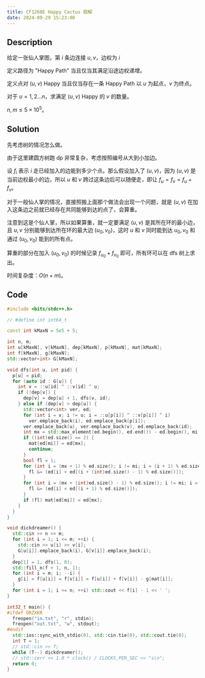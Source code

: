 ```yaml
---
title: CF1268E Happy Cactus 题解
date: 2024-09-29 15:23:00
---
```


## Description

给定一张仙人掌图，第 $i$ 条边连接 $u,v$，边权为 $i$

定义路径为 "Happy Path" 当且仅当其满足沿途边权递增。

定义点对 $(u,v)$ Happy 当且仅当存在一条 Happy Path 以 $u$ 为起点，$v$ 为终点。

对于 $u=1,2...n$，求满足 $(u,v)$ Happy 的 $v$ 的数量。

$n,m\le 5\times 10^5$。

## Solution

先考虑树的情况怎么做。

由于这里建圆方树跑 dp 非常复杂，考虑按照编号从大到小加边。

设 $f_i$ 表示 $i$ 走已经加入的边能到多少个点。那么假设加入了 $(u,v)$，因为 $(u,v)$ 是当前边权最小的边，所以 $u$ 和 $v$ 跨过这条边后可以随便走，即让 $f_u=f_v=f_u+f_v$。

对于一般仙人掌的情况，直接照搬上面那个做法会出现一个问题，就是 $(u,v)$ 在加入这条边之前就已经存在共同能够到达的点了，会算重。

注意到这是个仙人掌，所以如果算重，就一定要满足 $(u,v)$ 是其所在环的最小边，且 $u,v$ 分别能够到达所在环的最大边 $(u_0,v_0)$，这时 $u$ 和 $v$ 同时能到达 $u_0,v_0$ 和通过 $(u_0,v_0)$ 能到的所有点。

算重的部分在加入 $(u_0,v_0)$ 的时候记录 $f_{u_0}+f_{v_0}$ 即可，所有环可以在 dfs 树上求出。

时间复杂度：$O(n+m)$。

## Code

```cpp
#include <bits/stdc++.h>

// #define int int64_t

const int kMaxN = 5e5 + 5;

int n, m;
int u[kMaxN], v[kMaxN], dep[kMaxN], p[kMaxN], mat[kMaxN];
int f[kMaxN], g[kMaxN];
std::vector<int> G[kMaxN];

void dfs(int u, int pid) {
  p[u] = pid;
  for (auto id : G[u]) {
    int v = ::u[id] ^ ::v[id] ^ u;
    if (!dep[v]) {
      dep[v] = dep[u] + 1, dfs(v, id);
    } else if (dep[v] > dep[u]) {
      std::vector<int> ver, ed;
      for (int i = v; i != u; i = ::u[p[i]] ^ ::v[p[i]] ^ i)
        ver.emplace_back(i), ed.emplace_back(p[i]);
      ver.emplace_back(u), ver.emplace_back(v), ed.emplace_back(id);
      int mx = std::max_element(ed.begin(), ed.end()) - ed.begin(), mi = std::min_element(ed.begin(), ed.end()) - ed.begin();
      if ((int)ed.size() == 2) {
        mat[ed[mi]] = ed[mx];
        continue;
      }
      bool fl = 1;
      for (int i = (mx + 1) % ed.size(); i != mi; i = (i + 1) % ed.size()) {
        fl &= (ed[i] < ed[(i + (int)ed.size() - 1) % ed.size()]);
      }
      for (int i = (mx + (int)ed.size() - 1) % ed.size(); i != mi; i = (i + (int)ed.size() - 1) % ed.size()) {
        fl &= (ed[i] < ed[(i + 1) % ed.size()]);
      }
      if (fl) mat[ed[mi]] = ed[mx];
    }
  }
}

void dickdreamer() {
  std::cin >> n >> m;
  for (int i = 1; i <= m; ++i) {
    std::cin >> u[i] >> v[i];
    G[u[i]].emplace_back(i), G[v[i]].emplace_back(i);
  }
  dep[1] = 1, dfs(1, 0);
  std::fill_n(f + 1, n, 1);
  for (int i = m; i; --i) {
    g[i] = f[u[i]] = f[v[i]] = f[u[i]] + f[v[i]] - g[mat[i]];
  }
  for (int i = 1; i <= n; ++i) std::cout << f[i] - 1 << ' ';
}

int32_t main() {
#ifdef ORZXKR
  freopen("in.txt", "r", stdin);
  freopen("out.txt", "w", stdout);
#endif
  std::ios::sync_with_stdio(0), std::cin.tie(0), std::cout.tie(0);
  int T = 1;
  // std::cin >> T;
  while (T--) dickdreamer();
  // std::cerr << 1.0 * clock() / CLOCKS_PER_SEC << "s\n";
  return 0;
}
```